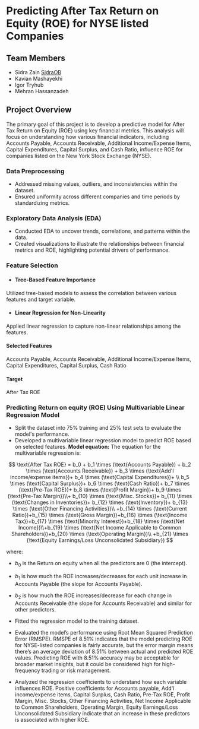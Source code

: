 # Predicting After Tax Return on Equity (ROE) for NYSE listed Companies 

## Team Members

- Sidra Zain [SidraOB](https://github.com/SidraOB)
- Kavian Mashayekhi
- Igor Tryhub
- Mehran Hassanzadeh

## Project Overview

The primary goal of this project is to develop a predictive model for After Tax Return on Equity (ROE) using key financial metrics. This analysis will focus on understanding how various financial indicators, including Accounts Payable, Accounts Receivable, Additional Income/Expense Items, Capital Expenditures, Capital Surplus, and Cash Ratio, influence ROE for companies listed on the New York Stock Exchange (NYSE).

### Data Preprocessing

- Addressed missing values, outliers, and inconsistencies within the dataset.
- Ensured uniformity across different companies and time periods by standardizing metrics.

### Exploratory Data Analysis (EDA)

- Conducted EDA to uncover trends, correlations, and patterns within the data.
- Created visualizations to illustrate the relationships between financial metrics and ROE, highlighting potential drivers of performance.

### Feature Selection

- #### Tree-Based Feature Importance
Utilized tree-based models to assess the correlation between various features and target variable.
- #### Linear Regression for Non-Linearity
Applied linear regression to capture non-linear relationships among the features.

#### Selected Features 

Accounts Payable, Accounts Receivable, Additional Income/Expense Items, Capital Expenditures, Capital Surplus, Cash Ratio

#### Target
After Tax ROE

### Predicting Return on equity (ROE) Using Multivariable Linear Regression Model

- Split the dataset into 75% training and 25% test sets to evaluate the model's performance.
- Developed a multivariable linear regression model to predict ROE based on selected features.
**Model equation:** The equation for the multivariable regression is:

$$
\text{After Tax ROE} = b_0 + b_1 \times (\text{Accounts Payable}) + b_2 \times (\text{Accounts Receivable}) + b_3 \times (\text{Add'l income/expense items})+ b_4 \times (\text{Capital Expenditures})+ \\ 
b_5 \times (\text{Capital Surplus})+ b_6 \times (\text{Cash Ratio})+ b_7 \times (\text{Pre-Tax ROE})+ b_8 \times (\text{Profit Margin})+ b_9 \times (\text{Pre-Tax Margin})\\+ b_{10} \times (\text{Misc. Stocks})+ b_{11} \times (\text{Changes in Inventories})+ b_{12} \times (\text{Inventory})+ b_{13} \times (\text{Other Financing Activities})\\ +b_{14} \times (\text{Current Ratio})+b_{15} \times (\text{Gross Margin})+b_{16} \times (\text{Income Tax})+b_{17} \times (\text{Minority Interest})+b_{18} \times (\text{Net Income})\\+b_{19} \times (\text{Net Income Applicable to Common Shareholders})+b_{20} \times (\text{Operating Margin})\\ +b_{21} \times (\text{Equity Earnings/Loss Unconsolidated Subsidiary})
$$

where:

- $b_0$ is the Return on equity when all the predictors are 0 (the intercept).
- $b_1$ is how much the ROE increases/decreases for each unit increase in Accounts Payable (the slope for Accounts Payable).
- $b_2$ is how much the ROE increases/decrease for each change in Accounts Receivable (the slope for Accounts Receivable) and similar for other predictors.

- Fitted the regression model to the training dataset.

- Evaluated the model’s performance using Root Mean Squared Prediction Error (RMSPE). RMSPE of 8.51% indicates that the model predicting ROE for NYSE-listed companies is fairly accurate, but the error margin means there’s an average deviation of 8.51% between actual and predicted ROE values. Predicting ROE with 8.51% accuracy may be acceptable for broader market insights, but it could be considered high for high-frequency trading or risk management.

- Analyzed the regression coefficients to understand how each variable influences ROE. Positive coefficients for Accounts payable, Add'l income/expense items, Capital Surplus, Cash Ratio, Pre-Tax ROE, Profit Margin, Misc. Stocks, Other Financing Activities, Net Income Applicable to Common Shareholders, Operating Margin, Equity Earnings/Loss Unconsolidated Subsidiary indicate that an increase in these predictors is associated with higher ROE.
